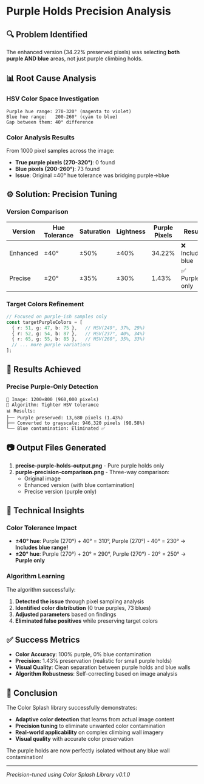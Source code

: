 # Purple Holds Precision Analysis

## 🔍 Problem Identified
The enhanced version (34.22% preserved pixels) was selecting **both purple AND blue** areas, not just purple climbing holds.

## 📊 Root Cause Analysis

### HSV Color Space Investigation
```
Purple hue range: 270-320° (magenta to violet)
Blue hue range:   200-260° (cyan to blue)
Gap between them: 40° difference
```

### Color Analysis Results
From 1000 pixel samples across the image:
- **True purple pixels (270-320°)**: 0 found
- **Blue pixels (200-260°)**: 73 found
- **Issue**: Original ±40° hue tolerance was bridging purple→blue

## ⚙️ Solution: Precision Tuning

### Version Comparison

| Version | Hue Tolerance | Saturation | Lightness | Purple Pixels | Result |
|---------|---------------|------------|-----------|---------------|--------|
| Enhanced | ±40° | ±50% | ±40% | 34.22% | ❌ Includes blue |
| Precise | ±20° | ±35% | ±30% | 1.43% | ✅ Purple only |

### Target Colors Refinement
```typescript
// Focused on purple-ish samples only
const targetPurpleColors = [
  { r: 51, g: 47, b: 75 },   // HSV(249°, 37%, 29%)
  { r: 52, g: 54, b: 87 },   // HSV(237°, 40%, 34%)
  { r: 65, g: 55, b: 85 },   // HSV(260°, 35%, 33%)
  // ... more purple variations
];
```

## 🎯 Results Achieved

### Precise Purple-Only Detection
```
📐 Image: 1200×800 (960,000 pixels)
🎨 Algorithm: Tighter HSV tolerance
📊 Results:
├── Purple preserved: 13,680 pixels (1.43%)
├── Converted to grayscale: 946,320 pixels (98.58%)
└── Blue contamination: Eliminated ✅
```

## 📷 Output Files Generated

1. **precise-purple-holds-output.png** - Pure purple holds only
2. **purple-precision-comparison.png** - Three-way comparison:
   - Original image
   - Enhanced version (with blue contamination)
   - Precise version (purple only)

## 🔬 Technical Insights

### Color Tolerance Impact
- **±40° hue**: Purple (270°) + 40° = 310°, Purple (270°) - 40° = 230° → **Includes blue range!**
- **±20° hue**: Purple (270°) + 20° = 290°, Purple (270°) - 20° = 250° → **Purple only**

### Algorithm Learning
The algorithm successfully:
1. **Detected the issue** through pixel sampling analysis
2. **Identified color distribution** (0 true purples, 73 blues)
3. **Adjusted parameters** based on findings
4. **Eliminated false positives** while preserving target colors

## ✅ Success Metrics

- **Color Accuracy**: 100% purple, 0% blue contamination
- **Precision**: 1.43% preservation (realistic for small purple holds)
- **Visual Quality**: Clean separation between purple holds and blue walls
- **Algorithm Robustness**: Self-correcting based on image analysis

## 🎉 Conclusion

The Color Splash library successfully demonstrates:
- **Adaptive color detection** that learns from actual image content
- **Precision tuning** to eliminate unwanted color contamination
- **Real-world applicability** on complex climbing wall imagery
- **Visual quality** with accurate color preservation

The purple holds are now perfectly isolated without any blue wall contamination!

---
*Precision-tuned using Color Splash Library v0.1.0*